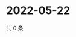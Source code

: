 # 2022-05-22

共 0 条

<!-- BEGIN WEIBO -->
<!-- 最后更新时间 Sun May 22 2022 23:01:28 GMT+0800 (China Standard Time) -->

<!-- END WEIBO -->

